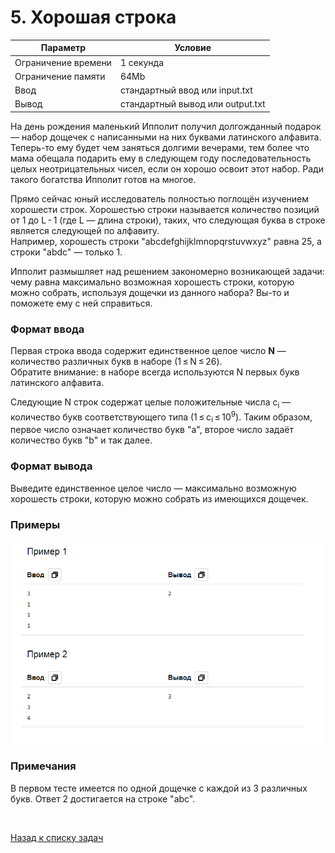 # 5. Хорошая строка

| Параметр            | Условие                          |
|---------------------|----------------------------------|
| Ограничение времени | 1 секунда                        |
| Ограничение памяти  | 64Mb                             |
| Ввод                | стандартный ввод или input.txt   |
| Вывод               | стандартный вывод или output.txt |


На день рождения маленький Ипполит получил долгожданный подарок — 
набор дощечек с написанными на них буквами латинского алфавита. 
Теперь-то ему будет чем заняться долгими вечерами, тем более что мама обещала 
подарить ему в следующем году последовательность целых неотрицательных чисел, 
если он хорошо освоит этот набор. Ради такого богатства Ипполит готов на многое.

Прямо сейчас юный исследователь полностью поглощён изучением хорошести строк. 
Хорошестью строки называется количество позиций от 1 до L - 1 
(где L — длина строки), таких, что следующая буква в строке является следующей 
по алфавиту.  
Например, хорошесть строки "abcdefghijklmnopqrstuvwxyz" равна 25, а строки "abdc" — только 1.

Ипполит размышляет над решением закономерно возникающей задачи: 
чему равна максимально возможная хорошесть строки, которую можно собрать, 
используя дощечки из данного набора? Вы-то и поможете ему с ней справиться.

### Формат ввода
Первая строка ввода содержит единственное целое число **N** — количество различных 
букв в наборе (1 ≤ N ≤ 26).  
Обратите внимание: в наборе всегда используются N первых букв латинского алфавита.

Следующие N строк содержат целые положительные числа c<sub>i</sub> — количество букв 
соответствующего типа (1 ≤ c<sub>i</sub> ≤ 10<sup>9</sup>). 
Таким образом, первое число означает количество букв "a", второе число задаёт 
количество букв "b" и так далее.

### Формат вывода
Выведите единственное целое число — максимально возможную хорошесть строки,
которую можно собрать из имеющихся дощечек.

### Примеры
![img.png](img.png)

### Примечания
В первом тесте имеется по одной дощечке с каждой из 3 различных букв. Ответ 2 достигается на строке "abc".


<br>

[Назад к списку задач](https://github.com/AlexAkama/yandex_algorithm/tree/main/src/main/java/training/v3b#%D0%B7%D0%B0%D0%B4%D0%B0%D1%87%D0%B8-30)